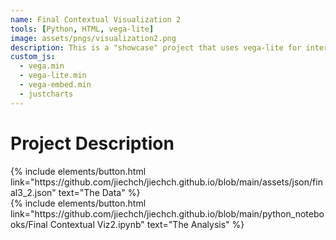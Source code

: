 ```yaml
---
name: Final Contextual Visualization 2
tools: [Python, HTML, vega-lite]
image: assets/pngs/visualization2.png
description: This is a "showcase" project that uses vega-lite for interactive viz!
custom_js:
  - vega.min
  - vega-lite.min
  - vega-embed.min
  - justcharts
---
```



# Project Description


<vegachart schema-url="{{ site.baseurl }}/assets/json/final3_2.json" style="width: 100%"></vegachart>

<!-- these are written in a combo of html and liquid --> 

<div class="left">
{% include elements/button.html link="https://github.com/jiechch/jiechch.github.io/blob/main/assets/json/final3_2.json" text="The Data" %}
</div>

<div class="right">
{% include elements/button.html link="https://github.com/jiechch/jiechch.github.io/blob/main/python_notebooks/Final Contextual Viz2.ipynb" text="The Analysis" %}
</div>

